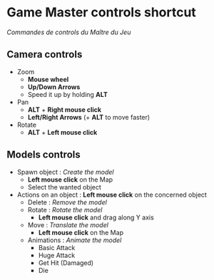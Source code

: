 # Game Master controls shortcut 
*Commandes de controls du Maître du Jeu*

## Camera controls
* Zoom
  * **Mouse wheel**
  * **Up/Down Arrows**
  * Speed it up by holding **ALT**
* Pan
  * **ALT** + **Right mouse click**
  * **Left/Right Arrows** (+ **ALT** to move faster)
* Rotate
  * **ALT** + **Left mouse click**

## Models controls

* Spawn object : *Create the model*
  * **Left mouse click** on the Map
  * Select the wanted object
* Actions on an object : **Left mouse click** on the concerned object
  * Delete : *Remove the model*
  * Rotate : *Rotate the model*
    * **Left mouse click** and drag along Y axis
  * Move : *Translate the model*
    * **Left mouse click** on the Map
  * Animations : *Animate the model*
    * Basic Attack
    * Huge Attack
    * Get Hit (Damaged)
    * Die
